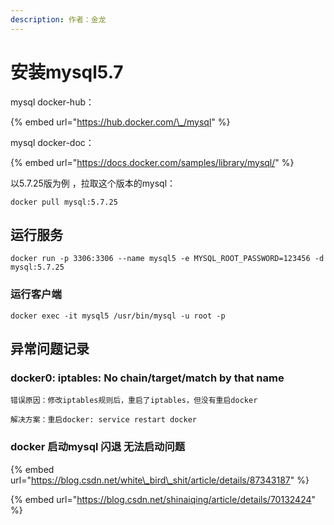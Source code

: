 ```yaml
---
description: 作者：金龙
---
```


# 安装mysql5.7

mysql docker-hub：

{% embed url="https://hub.docker.com/\_/mysql" %}

mysql docker-doc：

{% embed url="https://docs.docker.com/samples/library/mysql/" %}

以5.7.25版为例 ，拉取这个版本的mysql：

```text
docker pull mysql:5.7.25
```

## 运行服务

```text
docker run -p 3306:3306 --name mysql5 -e MYSQL_ROOT_PASSWORD=123456 -d mysql:5.7.25
```

### 运行客户端

```text
docker exec -it mysql5 /usr/bin/mysql -u root -p
```

## 异常问题记录

### docker0: iptables: No chain/target/match by that name

```text
错误原因：修改iptables规则后，重启了iptables，但没有重启docker

解决方案：重启docker: service restart docker
```

### docker 启动mysql 闪退 无法启动问题

{% embed url="https://blog.csdn.net/white\_bird\_shit/article/details/87343187" %}

{% embed url="https://blog.csdn.net/shinaiqing/article/details/70132424" %}









